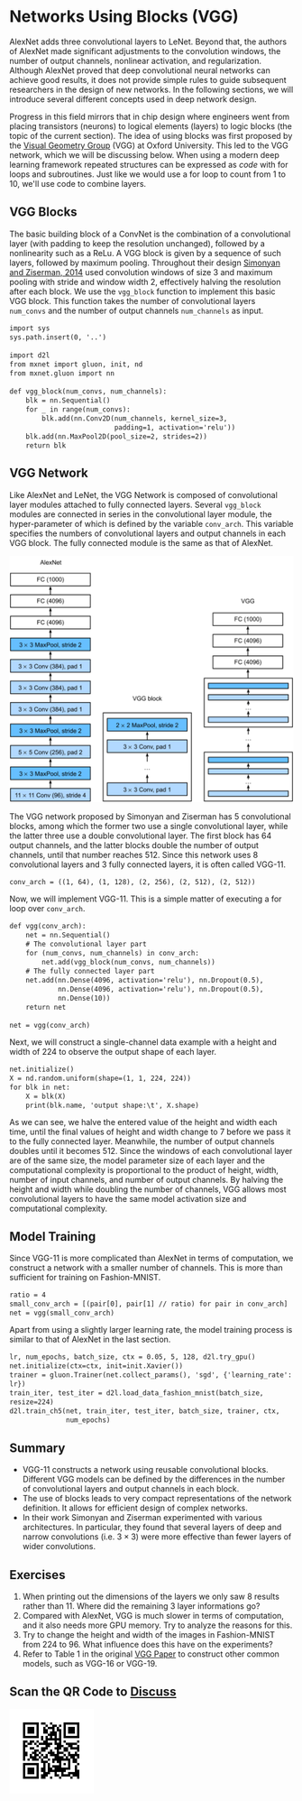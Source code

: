 # Networks Using Blocks (VGG)

AlexNet adds three convolutional layers to LeNet. Beyond that, the authors of AlexNet made significant adjustments to the convolution windows, the number of output channels, nonlinear activation, and regularization. Although AlexNet proved that deep convolutional neural networks can achieve good results, it does not provide simple rules to guide subsequent researchers in the design of new networks. In the following sections, we will introduce several different concepts used in deep network design.

Progress in this field mirrors that in chip design where engineers went from placing transistors (neurons) to logical elements (layers) to logic blocks  (the topic of the current section). The idea of using blocks was first proposed by the [Visual Geometry Group](http://www.robots.ox.ac.uk/~vgg/) (VGG) at Oxford University. This led to the VGG network, which we will be discussing below. When using a modern deep learning framework repeated structures can be expressed as *code* with for loops and subroutines. Just like we would use a for loop to count from 1 to 10, we'll use code to combine layers.

## VGG Blocks

The basic building block of a ConvNet is the combination of a convolutional layer (with padding to keep the resolution unchanged), followed by a nonlinearity such as a ReLu. A VGG block is given by a sequence of such layers, followed by maximum pooling. Throughout their design [Simonyan and Ziserman, 2014](https://arxiv.org/abs/1409.1556) used convolution windows of size 3 and maximum pooling with stride and window width 2, effectively halving the resolution after each block. We use the `vgg_block` function to implement this basic VGG block. This function takes the number of convolutional layers `num_convs` and the number of output channels `num_channels` as input.


```{.python .input  n=1}
import sys
sys.path.insert(0, '..')

import d2l
from mxnet import gluon, init, nd
from mxnet.gluon import nn

def vgg_block(num_convs, num_channels):
    blk = nn.Sequential()
    for _ in range(num_convs):
        blk.add(nn.Conv2D(num_channels, kernel_size=3,
                          padding=1, activation='relu'))
    blk.add(nn.MaxPool2D(pool_size=2, strides=2))
    return blk
```

## VGG Network

Like AlexNet and LeNet, the VGG Network is composed of convolutional layer modules attached to fully connected layers. Several `vgg_block` modules are connected in series in the convolutional layer module, the hyper-parameter of which is defined by the variable `conv_arch`. This variable specifies the numbers of convolutional layers and output channels in each VGG block. The fully connected module is the same as that of AlexNet.

![Designing a network from building blocks](../img/vgg.svg)

The VGG network proposed by Simonyan and Ziserman has 5 convolutional blocks, among which the former two use a single convolutional layer, while the latter three use a double convolutional layer. The first block has 64 output channels, and the latter blocks double the number of output channels, until that number reaches 512. Since this network uses 8 convolutional layers and 3 fully connected layers, it is often called VGG-11.

```{.python .input  n=2}
conv_arch = ((1, 64), (1, 128), (2, 256), (2, 512), (2, 512))
```

Now, we will implement VGG-11. This is a simple matter of executing a for loop over `conv_arch`.

```{.python .input  n=3}
def vgg(conv_arch):
    net = nn.Sequential()
    # The convolutional layer part
    for (num_convs, num_channels) in conv_arch:
        net.add(vgg_block(num_convs, num_channels))
    # The fully connected layer part
    net.add(nn.Dense(4096, activation='relu'), nn.Dropout(0.5),
            nn.Dense(4096, activation='relu'), nn.Dropout(0.5),
            nn.Dense(10))
    return net

net = vgg(conv_arch)
```

Next, we will construct a single-channel data example with a height and width of 224 to observe the output shape of each layer.

```{.python .input  n=4}
net.initialize()
X = nd.random.uniform(shape=(1, 1, 224, 224))
for blk in net:
    X = blk(X)
    print(blk.name, 'output shape:\t', X.shape)
```

As we can see, we halve the entered value of the height and width each time, until the final values of height and width change to 7 before we pass it to the fully connected layer. Meanwhile, the number of output channels doubles until it becomes 512. Since the windows of each convolutional layer are of the same size, the model parameter size of each layer and the computational complexity is proportional to the product of height, width, number of input channels, and number of output channels. By halving the height and width while doubling the number of channels, VGG allows most convolutional layers to have the same model activation size and computational complexity.

## Model Training

Since VGG-11 is more complicated than AlexNet in terms of computation, we construct a network with a smaller number of channels. This is more than sufficient for training on Fashion-MNIST.

```{.python .input  n=5}
ratio = 4
small_conv_arch = [(pair[0], pair[1] // ratio) for pair in conv_arch]
net = vgg(small_conv_arch)
```

Apart from using a slightly larger learning rate, the model training process is similar to that of AlexNet in the last section.

```{.python .input}
lr, num_epochs, batch_size, ctx = 0.05, 5, 128, d2l.try_gpu()
net.initialize(ctx=ctx, init=init.Xavier())
trainer = gluon.Trainer(net.collect_params(), 'sgd', {'learning_rate': lr})
train_iter, test_iter = d2l.load_data_fashion_mnist(batch_size, resize=224)
d2l.train_ch5(net, train_iter, test_iter, batch_size, trainer, ctx,
              num_epochs)
```

## Summary

* VGG-11 constructs a network using reusable convolutional blocks. Different VGG models can be defined by the differences in the number of convolutional layers and output channels in each block.
* The use of blocks leads to very compact representations of the network definition. It allows for efficient design of complex networks.
* In their work Simonyan and Ziserman experimented with various architectures. In particular, they found that several layers of deep and narrow convolutions (i.e. $3 \times 3$) were more effective than fewer layers of wider convolutions.

## Exercises

1. When printing out the dimensions of the layers we only saw 8 results rather than 11. Where did the remaining 3 layer informations go?
1. Compared with AlexNet, VGG is much slower in terms of computation, and it also needs more GPU memory. Try to analyze the reasons for this.
1. Try to change the height and width of the images in Fashion-MNIST from 224 to 96. What influence does this have on the experiments?
1. Refer to Table 1 in the original [VGG Paper](https://arxiv.org/abs/1409.1556) to construct other common models, such as VGG-16 or VGG-19.

## Scan the QR Code to [Discuss](https://discuss.mxnet.io/t/2355)

![](../img/qr_vgg.svg)
